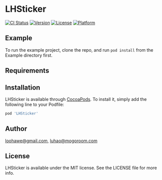 # LHSticker

[![CI Status](http://img.shields.io/travis/loohawe@gmail.com/LHSticker.svg?style=flat)](https://travis-ci.org/loohawe@gmail.com/LHSticker)
[![Version](https://img.shields.io/cocoapods/v/LHSticker.svg?style=flat)](http://cocoapods.org/pods/LHSticker)
[![License](https://img.shields.io/cocoapods/l/LHSticker.svg?style=flat)](http://cocoapods.org/pods/LHSticker)
[![Platform](https://img.shields.io/cocoapods/p/LHSticker.svg?style=flat)](http://cocoapods.org/pods/LHSticker)

## Example

To run the example project, clone the repo, and run `pod install` from the Example directory first.

## Requirements

## Installation

LHSticker is available through [CocoaPods](http://cocoapods.org). To install
it, simply add the following line to your Podfile:

```ruby
pod 'LHSticker'
```

## Author

loohawe@gmail.com, luhao@mogoroom.com

## License

LHSticker is available under the MIT license. See the LICENSE file for more info.
